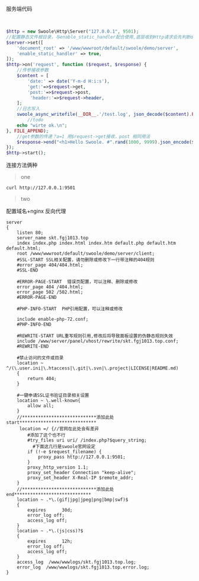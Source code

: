服务端代码  

​	

```php
$http = new Swoole\Http\Server("127.0.0.1", 9501);
//配置静态文件根目录，与enable_static_handler配合使用,底层收到Http请求会先判断document_root路径下是否存在此文件，如果存在会直接发送文件内容给客户端，不再触发onRequest回调。
$server->set([
    'document_root' => '/www/wwwroot/default/swoole/demo/server',
    'enable_static_handler' => true,
]);
$http->on('request', function ($request, $response) {
    //传参接收参数
    $content = [
        'date:' => date('Y-m-d H:i:s'),
        'get:'=>$request->get,
        'post:'=>$request->post,
         'header:'=>$request->header,
    ];
    //日志写入
    swoole_async_writefile(__DIR__.'/test.log', json_decode($content).PHP_EOL, function($filename) {
        //todo
    echo "wirte ok.\n";
}, FILE_APPEND);
	//get参数的传递？a=1 用$request->get接收，post 相同用法
    $response->end("<h1>Hello Swoole. #".rand(1000, 9999).json_encode($request->get)."</h1>");
});
$http->start();
```



连接方法俩种

> one

```
curl http://127.0.0.1:9501
```

> two

  配置域名+nginx 反向代理	
    

    server
    {
        listen 80;
        server_name skt.fgj1013.top
    	index index.php index.html index.htm default.php default.htm default.html;
        root /www/wwwroot/default/swoole/demo/server/client;
        #SSL-START SSL相关配置，请勿删除或修改下一行带注释的404规则
        #error_page 404/404.html;
        #SSL-END
    
        #ERROR-PAGE-START  错误页配置，可以注释、删除或修改
        error_page 404 /404.html;
        error_page 502 /502.html;
        #ERROR-PAGE-END
    
        #PHP-INFO-START  PHP引用配置，可以注释或修改
    
        include enable-php-72.conf;
        #PHP-INFO-END
    
        #REWRITE-START URL重写规则引用,修改后将导致面板设置的伪静态规则失效
        include /www/server/panel/vhost/rewrite/skt.fgj1013.top.conf;
        #REWRITE-END
    
        #禁止访问的文件或目录
        location ~ ^/(\.user.ini|\.htaccess|\.git|\.svn|\.project|LICENSE|README.md)
        {
            return 404;
        }
    
        #一键申请SSL证书验证目录相关设置
        location ~ \.well-known{
            allow all;
        }
        //****************************添加此处 start*****************************
         location =/ {//官网在此处会有差异
            #添加了这个也不行
            #try_files uri uri/ /index.php?$query_string; 
              #下面这几行是swoole官网设定
            if (!-e $request_filename) {
                proxy_pass http://127.0.0.1:9501;
            }
            proxy_http_version 1.1;
            proxy_set_header Connection "keep-alive";
            proxy_set_header X-Real-IP $remote_addr;    
        }
        //****************************添加此处end*****************************
        location ~ .*\.(gif|jpg|jpeg|png|bmp|swf)$
        {
            expires      30d;
            error_log off;
            access_log off; 
        }
        location ~ .*\.(js|css)?$
        {
            expires      12h;
            error_log off;
            access_log off; 
        }
        access_log  /www/wwwlogs/skt.fgj1013.top.log;
        error_log  /www/wwwlogs/skt.fgj1013.top.error.log;
    }






